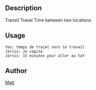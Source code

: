 ## Description
Transit Travel Time between two locations

## Usage
```
You: temps de trajet vers le travail
Jarvis: Je cogite
Jarvis: 15 minutes pour aller au taf
```

## Author
[Matt](https://github.com/zonkedout)
